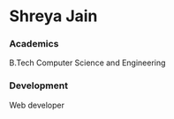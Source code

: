 # Shreya Jain

### Academics

B.Tech Computer Science and Engineering

### Development

Web developer

